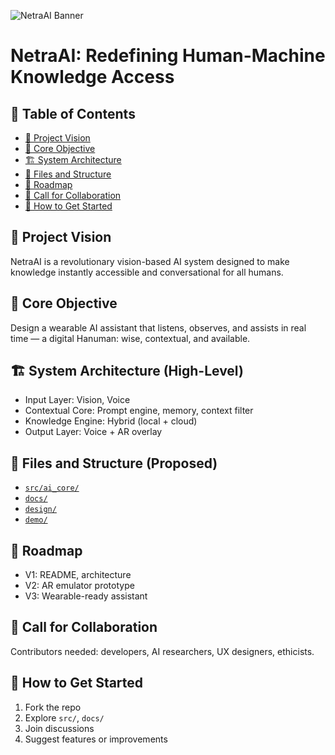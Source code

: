 ![NetraAI Banner](NetaAI/design/A_digital_graphic_design_banner_for_NetraAI_featur.png)

# NetraAI: Redefining Human-Machine Knowledge Access

## 🧭 Table of Contents
- [📌 Project Vision](#-project-vision)
- [🎯 Core Objective](#-core-objective)
- [🏗️ System Architecture](#-system-architecture-high-level)
- [📂 Files and Structure](#-files-and-structure-proposed)
- [🚀 Roadmap](#-roadmap)
- [🤝 Call for Collaboration](#-call-for-collaboration)
- [🧭 How to Get Started](#-how-to-get-started)

## 📌 Project Vision
NetraAI is a revolutionary vision-based AI system designed to make knowledge instantly accessible and conversational for all humans.

## 🎯 Core Objective
Design a wearable AI assistant that listens, observes, and assists in real time — a digital Hanuman: wise, contextual, and available.

## 🏗️ System Architecture (High-Level)
- Input Layer: Vision, Voice
- Contextual Core: Prompt engine, memory, context filter
- Knowledge Engine: Hybrid (local + cloud)
- Output Layer: Voice + AR overlay

## 📂 Files and Structure (Proposed)
- [`src/ai_core/`]()
- [`docs/`]()
- [`design/`]()
- [`demo/`]()

## 🚀 Roadmap
- V1: README, architecture
- V2: AR emulator prototype
- V3: Wearable-ready assistant

## 🤝 Call for Collaboration
Contributors needed: developers, AI researchers, UX designers, ethicists.

## 🧭 How to Get Started
1. Fork the repo
2. Explore `src/`, `docs/`
3. Join discussions
4. Suggest features or improvements